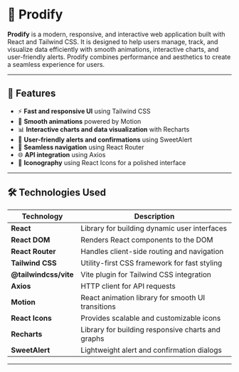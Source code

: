 # 🧩 Prodify

**Prodify** is a modern, responsive, and interactive web application built with React and Tailwind CSS. It is designed to help users manage, track, and visualize data efficiently with smooth animations, interactive charts, and user-friendly alerts. Prodify combines performance and aesthetics to create a seamless experience for users.

---

## 🚀 Features

- ⚡ **Fast and responsive UI** using Tailwind CSS  
- 🎨 **Smooth animations** powered by Motion  
- 📊 **Interactive charts and data visualization** with Recharts  
- 🔔 **User-friendly alerts and confirmations** using SweetAlert  
- 🔄 **Seamless navigation** using React Router  
- 🌐 **API integration** using Axios  
- 🎨 **Iconography** using React Icons for a polished interface  

---

## 🛠️ Technologies Used

| Technology | Description |
|------------|-------------|
| **React** | Library for building dynamic user interfaces |
| **React DOM** | Renders React components to the DOM |
| **React Router** | Handles client-side routing and navigation |
| **Tailwind CSS** | Utility-first CSS framework for fast styling |
| **@tailwindcss/vite** | Vite plugin for Tailwind CSS integration |
| **Axios** | HTTP client for API requests |
| **Motion** | React animation library for smooth UI transitions |
| **React Icons** | Provides scalable and customizable icons |
| **Recharts** | Library for building responsive charts and graphs |
| **SweetAlert** | Lightweight alert and confirmation dialogs |

---


